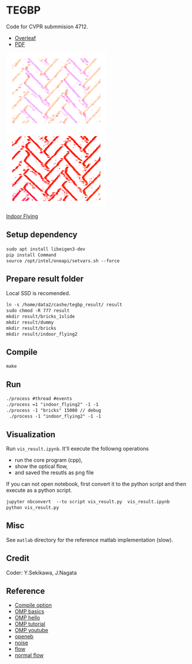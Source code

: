 # TEGBP
Code for CVPR submmision 4712.

- [Overleaf](https://www.overleaf.com/project/634f900abe6816625b0e860e)
- [PDF](https://github.com/DensoITLab/tegbp/blob/master/material/CVPR2023_4712.pdf)

![normal (input)](https://github.com/DensoITLab/tegbp/blob/master/material/flo_1_00009.png "normal (input)")
![full (output)](https://github.com/DensoITLab/tegbp/blob/master/material/flo_0_00009.png "full (output)")
<!-- <img src="https://github.com/DensoITLab/tegbp/blob/master/material/flo_1_00009.png" alt="normal flow"  title="normal flow"> -->
<!-- <img src="https://github.com/DensoITLab/tegbp/blob/master/material/flo_0_00009.png" alt="full flow"  title="full flow"> -->

[Indoor Flying](https://user-images.githubusercontent.com/270088/208863063-4f1a154f-bb05-4ff9-a4c0-67d1bd6a7e3f.mov)


## Setup dependency 
```
sudo apt install libeigen3-dev
pip install Command
source /opt/intel/oneapi/setvars.sh --force
```

## Prepare result folder
Local SSD is recomended.
```
ln -s /home/data2/cashe/tegbp_result/ result
sudo chmod -R 777 result
mkdir result/bricks_1slide
mkdir result/dummy
mkdir result/bricks
mkdir result/indoor_flying2
```

## Compile 
```
make
```

## Run
```
./process #thread #events
./process =1 "indoor_flying2" -1 -1
./process -1 "bricks" 15000 // debug
 ./process -1 "indoor_flying2" -1 -1
```

## Visualization
Run `vis_result.ipynb`.
It'll execute the followng operations
- run the core program (cpp),
- show the optical flow,
- and saved the resutls as png file

If you can not open notebook, first convert it to the python script and then execute as a python script.
```
jupyter nbconvert  --to script vis_result.py  vis_result.ipynb 
python vis_result.py 
```

## Misc
See  `matlab` directory for the reference matlab implementation (slow).

## Credit
Coder: Y.Sekikawa, J.Nagata

## Reference
- [Compile option](https://ac-as.net/gcc-optimization-option/)
- [OMP basics](https://ichigopack.net/openmp/omp_base_3.html)
- [OMP hello](https://curc.readthedocs.io/en/latest/programming/OpenMP-C.html#id2)
- [OMP tutorial](https://msu-cmse-courses.github.io/cmse401-S21-student/assignments/0225-HW2_OMP.html)
- [OMP youtube](https://www.youtube.com/playlist?list=PLLX-Q6B8xqZ8n8bwjGdzBJ25X2utwnoEG)
- [openeb](https://github.com/prophesee-ai/openeb)
- [noise](https://docs.prophesee.ai/stable/metavision_sdk/modules/cv/samples/noise_filtering_cpp.html#chapter-sdk-cv-samples-noise-filtering-cpp)
- [flow](https://docs.prophesee.ai/stable/metavision_sdk/modules/cv/samples/flow.html#chapter-sdk-cv-samples-flow)
- [normal flow](https://github.com/gorchard/FPGA_event_based_optical_flow)
